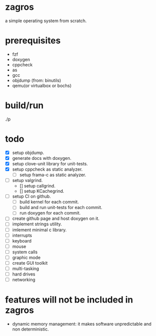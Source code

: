 # zagros
a simple operating system from scratch.

# prerequisites
- fzf
- doxygen
- cppcheck
- as
- gcc
- objdump (from: binutils)
- qemu(or virtualbox or bochs)

# build/run
./p

# todo
- [x] setup objdump.
- [x] generate docs with doxygen.
- [x] setup clove-unit library for unit-tests.
- [x] setup cppcheck as static analyzer.
  - [ ] setup frama-c as static analyzer.
- [ ] setup valgrind.
  - [] setup callgrind.
  - [] setup KCachegrind.
- [ ] setup CI on github.
  - [ ] build kernel for each commit.
  - [ ] build and run unit-tests for each commit.
  - [ ] run doxygen for each commit.
- [ ] create github page and host doxygen on it.
- [ ] implement strings utility.
- [ ] imlement minimal c library.
- [ ] interrupts
- [ ] keyboard
- [ ] mouse
- [ ] system calls
- [ ] graphic mode
- [ ] create GUI toolkit
- [ ] multi-tasking
- [ ] hard drives
- [ ] networking

# features will not be included in zagros
- dynamic memory management:
  it makes software unpredictable and non deterministic.
